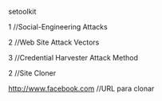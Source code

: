 setoolkit

1 
//Social-Engineering Attacks

2
//Web Site Attack Vectors

3
//Credential Harvester Attack Method 

2
//Site Cloner

http://www.facebook.com
//URL para clonar
